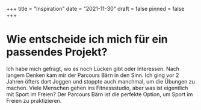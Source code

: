 +++
title = "Inspiration"
date = "2021-11-30"
draft = false
pinned = false
+++
# **Wie entscheide ich mich für ein passendes Projekt?**

Ich habe mich gefragt, wo es noch Lücken gibt oder Interessen. Nach langem Denken kam mir der Parcours Bärn in den Sinn. Ich ging vor 2 Jahren öfters dort Joggen und stoppte auch manchmal, um die Übungen zu machen. Viele Menschen gehen ins Fitnessstudio, aber was ist eigentlich mit Sport im Freien? Der Parcours Bärn ist die perfekte Option, um Sport im Freien zu praktizieren.